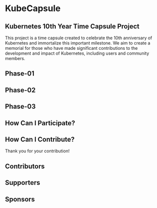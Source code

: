 # KubeCapsule
## Kubernetes 10th Year Time Capsule Project

This project is a time capsule created to celebrate the 10th anniversary of Kubernetes and immortalize this important milestone. We aim to create a memorial for those who have made significant contributions to the development and impact of Kubernetes, including users and community members.

## Phase-01
## Phase-02
## Phase-03

## How Can I Participate?

## How Can I Contribute?

Thank you for your contribution! 

## Contributors
## Supporters
## Sponsors
